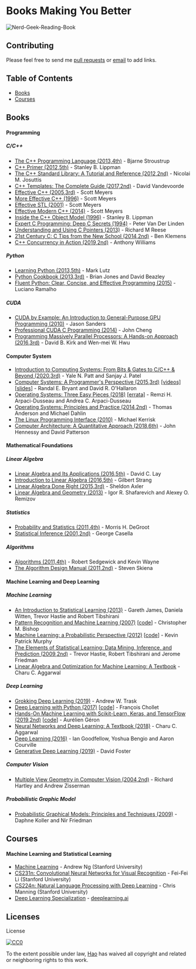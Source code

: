 
# Books Making You Better

![Nerd-Geek-Reading-Book](https://user-images.githubusercontent.com/14138581/54471371-e750ca00-47f2-11e9-8f42-e3f04829aedd.jpg)


## Contributing
Please feel free to send me [pull requests](https://github.com/hao-lh/books-making-you-better/pulls) or [email](mailto:hao.omni@gmail.com) to add links.

## Table of Contents

 - [Books](#books)
 - [Courses](#courses)

## Books

#### Programming

##### C/C++
* [The C++ Programming Language (2013,4th)](http://www.stroustrup.com/4th.html) - Bjarne Stroustrup
* [C++ Primer (2012,5th)](http://www.informit.com/store/c-plus-plus-primer-9780321714114) - Stanley B. Lippman
* [The C++ Standard Library: A Tutorial and Reference (2012,2nd)](http://www.josuttis.com/libbook/) - Nicolai M. Josuttis
* [C++ Templates: The Complete Guide (2017,2nd)](https://www.amazon.com/C-Templates-Complete-Guide-2nd/dp/0321714121) - David Vandevoorde
* [Effective C++ (2005,3rd)](https://www.amazon.com/gp/product/0321334876) - Scott Meyers
* [More Effective C++ (1996)](https://www.amazon.com/gp/product/020163371X) - Scott Meyers
* [Effective STL (2001)](https://www.amazon.com/gp/product/0201749629) - Scott Meyers
* [Effective Modern C++ (2014)](https://www.amazon.com/gp/product/1491903996) - Scott Meyers
* [Inside the C++ Object Model (1996)](https://www.amazon.com/Inside-Object-Model-Stanley-Lippman/dp/0201834545) - Stanley B. Lippman
* [Expert C Programming: Deep C Secrets (1994)](https://www.amazon.com/Expert-Programming-Peter-van-Linden/dp/0131774298) - Peter Van Der Linden
* [Understanding and Using C Pointers (2013)](https://www.amazon.com/Understanding-Using-Pointers-Techniques-Management/dp/1449344186) - Richard M Reese
* [21st Century C: C Tips from the New School (2014,2nd)](https://www.amazon.com/21st-Century-Tips-New-School/dp/1491903899) - Ben Klemens
* [C++ Concurrency in Action (2019,2nd)](https://www.manning.com/books/c-plus-plus-concurrency-in-action-second-edition) - Anthony Williams
##### Python
* [Learning Python (2013,5th)](https://learning-python.com/about-lp.html) - Mark Lutz
* [Python Cookbook (2013,3rd)](http://www.dabeaz.com/cookbook.html) - Brian Jones and David Beazley
* [Fluent Python: Clear, Concise, and Effective Programming (2015)](https://www.amazon.com/Fluent-Python-Concise-Effective-Programming/dp/1491946008) - Luciano Ramalho
##### CUDA
* [CUDA by Example: An Introduction to General-Purpose GPU Programming (2010)](https://www.amazon.com/CUDA-Example-Introduction-General-Purpose-Programming/dp/0131387685/) - Jason Sanders
* [Professional CUDA C Programming (2014)](https://www.amazon.com/Professional-CUDA-Programming-John-Cheng/dp/1118739329/) - John Cheng
* [Programming Massively Parallel Processors: A Hands-on Approach (2016,3rd)](https://www.amazon.com/Programming-Massively-Parallel-Processors-Hands/dp/0128119861) - David B. Kirk and Wen-mei W. Hwu


#### Computer System
* [Introduction to Computing Systems: From Bits & Gates to C/C++ & Beyond (2020,3rd)](https://www.mheducation.com/highered/product/introduction-computing-systems-bits-gates-c-c-beyond-patt-patel/M9781260150537.html) - Yale N. Patt and Sanjay J. Patel
* [Computer Systems: A Programmer's Perspective (2015,3rd)](http://www.csapp.cs.cmu.edu) [[videos]](https://www.youtube.com/playlist?list=PLbY-cFJNzq7z_tQGq-rxtq_n2QQDf5vnM)[[slides]](http://www.cs.cmu.edu/afs/cs/academic/class/15213-f15/www/schedule.html) - Randal E. Bryant and David R. O'Hallaron
* [Operating Systems: Three Easy Pieces (2018)](http://pages.cs.wisc.edu/~remzi/OSTEP/) [[errata]](http://pages.cs.wisc.edu/~remzi/OSTEP/combined.html) - Remzi H. Arpaci-Dusseau and Andrea C. Arpaci-Dusseau
* [Operating Systems: Principles and Practice (2014,2nd)](http://ospp.cs.washington.edu) - Thomas Anderson and Michael Dahlin
* [The Linux Programming Interface (2010)](http://www.man7.org/tlpi/) - Michael Kerrisk
* [Computer Architecture: A Quantitative Approach (2018,6th)](https://www.amazon.com/Computer-Architecture-Quantitative-John-Hennessy/dp/012383872X) - John Hennessy and David Patterson

#### Mathematical Foundations
##### Linear Algebra
* [Linear Algebra and Its Applications (2016,5th)](https://www.pearson.com/us/higher-education/program/Lay-Linear-Algebra-and-Its-Applications-plus-New-My-Lab-Math-with-Pearson-e-Text-Access-Card-Package-5th-Edition/PGM2547338.html?tab=resources) - David C. Lay
* [Introduction to Linear Algebra (2016,5th)](http://math.mit.edu/~gs/linearalgebra/) - Gilbert Strang
* [Linear Algebra Done Right (2015,3rd)](http://linear.axler.net) - Sheldon Axler
* [Linear Algebra and Geometry (2013)](https://link.springer.com/book/10.1007/978-3-642-30994-6) - Igor R. Shafarevich and Alexey O. Remizov

##### Statistics
* [Probability and Statistics (2011,4th)](https://www.amazon.com/Probability-Statistics-4th-Morris-DeGroot/dp/0321500466) - Morris H. DeGroot 
* [Statistical Inference (2001,2nd)](https://www.amazon.com/Statistical-Inference-George-Casella/dp/0534243126) - George Casella

##### Algorithms
* [Algorithms (2011,4th)](https://algs4.cs.princeton.edu/home/) - Robert Sedgewick and Kevin Wayne
* [The Algorithm Design Manual (2011,2nd)](http://www.algorist.com) - Steven Skiena


#### Machine Learning and Deep Learning
##### Machine Learning
* [An Introduction to Statistical Learning (2013)](http://www-bcf.usc.edu/~gareth/ISL/) - Gareth James, Daniela Witten, Trevor Hastie and Robert Tibshirani
* [Pattern Recognition and Machine Learning (2007)](http://research.microsoft.com/en-us/um/people/cmbishop/prml/index.htm) [[code](https://github.com/PRML/PRMLT)] - Christopher M. Bishop
* [Machine Learning: a Probabilistic Perspective (2012)](https://www.cs.ubc.ca/~murphyk/MLbook/) [[code](https://github.com/probml/pmtk3)] - Kevin Patrick Murphy
* [The Elements of Statistical Learning: Data Mining, Inference, and Prediction (2009,2nd)](https://web.stanford.edu/~hastie/ElemStatLearn/) - Trevor Hastie, Robert Tibshirani and Jerome Friedman
* [Linear Algebra and Optimization for Machine Learning: A Textbook]() - Charu C. Aggarwal

##### Deep Learning
* [Grokking Deep Learning (2019)](https://www.manning.com/books/grokking-deep-learning) - Andrew W. Trask
* [Deep Learning with Python (2017)](https://www.manning.com/books/deep-learning-with-python) [[code](https://github.com/fchollet/deep-learning-with-python-notebooks)] - François Chollet
* [Hands-On Machine Learning with Scikit-Learn, Keras, and TensorFlow (2019,2nd)](https://www.oreilly.com/library/view/hands-on-machine-learning/9781492032632/) [[code](https://github.com/ageron/handson-ml2)] - Aurélien Géron
* [Neural Networks and Deep Learning: A Textbook (2018)](http://www.charuaggarwal.net/neural.htm) - Charu C. Aggarwal
* [Deep Learning (2016)](http://www.deeplearningbook.org) - Ian Goodfellow, Yoshua Bengio and Aaron Courville
* [Generative Deep Learning (2019)](https://www.oreilly.com/library/view/generative-deep-learning/9781492041931/) - David Foster

##### Computer Vision
* [Multiple View Geometry in Computer Vision (2004,2nd)](http://www.robots.ox.ac.uk/~vgg/hzbook/) - Richard Hartley and Andrew Zisserman

##### Probabilistic Graphic Model
* [Probabilistic Graphical Models: Principles and Techniques (2009)](http://pgm.stanford.edu/) - Daphne Koller and Nir Friedman
 
## Courses

#### Machine Learning and Statistical Learning
 * [Machine Learning](https://www.coursera.org/course/ml) - Andrew Ng (Stanford University)
 * [CS231n: Convolutional Neural Networks for Visual Recognition](http://cs231n.stanford.edu) - Fei-Fei Li (Stanford University)
 * [CS224n: Natural Language Processing with Deep Learning](http://web.stanford.edu/class/cs224n/) - Chris Manning (Stanford University)
 * [Deep Learning Specialization](https://www.coursera.org/specializations/deep-learning) - [deeplearning.ai](https://www.deeplearning.ai)

## Licenses
License

[![CC0](http://i.creativecommons.org/p/zero/1.0/88x31.png)](http://creativecommons.org/publicdomain/zero/1.0/)

To the extent possible under law, [Hao](mailto:hao.omni@gmail.com) has waived all copyright and related or neighboring rights to this work.
